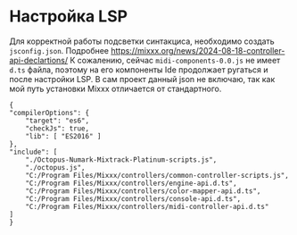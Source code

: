 
# Настройка LSP

Для корректной работы подсветки синтакциса, необходимо создать `jsconfig.json`.
Подробнее https://mixxx.org/news/2024-08-18-controller-api-declartions/
К сожалению, сейчас `midi-components-0.0.js` не имеет `d.ts` файла, поэтому на его компоненты Ide продолжает ругаться и после настройки LSP. 
В сам проект данный json не включаю, так как мой путь установки Mixxx отличается от стандартного.

```
{
"compilerOptions": {
    "target": "es6",
    "checkJs": true,
    "lib": [ "ES2016" ]
},
"include": [
    "./Octopus-Numark-Mixtrack-Platinum-scripts.js",
    "./octopus.js",
    "C:/Program Files/Mixxx/controllers/common-controller-scripts.js",
    "C:/Program Files/Mixxx/controllers/engine-api.d.ts",
    "C:/Program Files/Mixxx/controllers/color-mapper-api.d.ts",
    "C:/Program Files/Mixxx/controllers/console-api.d.ts",
    "C:/Program Files/Mixxx/controllers/midi-controller-api.d.ts"
]
}
```